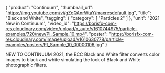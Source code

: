 {
   "product": "Continuum",
   "thumbnail_url": "https://img.youtube.com/vi/gZoQAnrWtaY/maxresdefault.jpg",
   "title": "Black and White",
   "tagging": {
   "category": [
      "Particles 2"
    ]
   },
   "unit": "2021 New in Continuum",
   "video_id": "https://borisfx-com-res.cloudinary.com/video/upload/q_auto/v1610744975/particle-examples/720/new/PI_Sample_10.mp4",
   "poster": "https://borisfx-com-res.cloudinary.com/image/upload/v1610630778/particle-examples/posters/PI_Sample_10_00000106.jpg"
}

NEW TO CONTINUUM 2021, the BCC Black and White filter converts color images to black and white simulating the look of Black and White photographic filters.